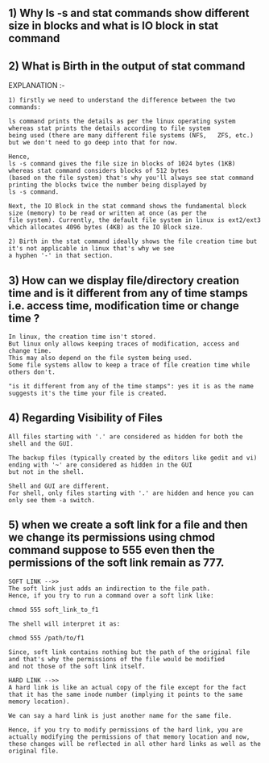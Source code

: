 ## 1) Why ls -s and stat commands show different size in blocks and what is IO block in stat command

## 2) What is Birth in the output of stat command

EXPLANATION :-

    1) firstly we need to understand the difference between the two commands:

    ls command prints the details as per the linux operating system whereas stat prints the details according to file system 
    being used (there are many different file systems (NFS,   ZFS, etc.) but we don't need to go deep into that for now.

    Hence,
    ls -s command gives the file size in blocks of 1024 bytes (1KB) whereas stat command considers blocks of 512 bytes 
    (based on the file system) that's why you'll always see stat command printing the blocks twice the number being displayed by 
    ls -s command.

    Next, the IO Block in the stat command shows the fundamental block size (memory) to be read or written at once (as per the
    file system). Currently, the default file system in linux is ext2/ext3 which allocates 4096 bytes (4KB) as the IO Block size.

    2) Birth in the stat command ideally shows the file creation time but it's not applicable in linux that's why we see 
    a hyphen '-' in that section.
    
## 3) How can we display file/directory creation time and is it different from any of time stamps i.e. access time, modification time or change time ?

    In linux, the creation time isn't stored.
    But linux only allows keeping traces of modification, access and change time.
    This may also depend on the file system being used.
    Some file systems allow to keep a trace of file creation time while others don't.

    "is it different from any of the time stamps": yes it is as the name suggests it's the time your file is created.

## 4) Regarding Visibility of Files

    All files starting with '.' are considered as hidden for both the shell and the GUI.
    
    The backup files (typically created by the editors like gedit and vi) ending with '~' are considered as hidden in the GUI 
    but not in the shell.
    
    Shell and GUI are different.
    For shell, only files starting with '.' are hidden and hence you can only see them -a switch.
    
## 5) when we create a soft link for a file and then we change its permissions using chmod command suppose to 555 even then the permissions of the soft link remain as 777.

    SOFT LINK -->>
    The soft link just adds an indirection to the file path.
    Hence, if you try to run a command over a soft link like:

    chmod 555 soft_link_to_f1

    The shell will interpret it as:

    chmod 555 /path/to/f1

    Since, soft link contains nothing but the path of the original file and that's why the permissions of the file would be modified 
    and not those of the soft link itself.
    
    HARD LINK -->>
    A hard link is like an actual copy of the file except for the fact that it has the same inode number (implying it points to the same memory location).

    We can say a hard link is just another name for the same file.

    Hence, if you try to modify permissions of the hard link, you are actually modifying the permissions of that memory location and now, 
    these changes will be reflected in all other hard links as well as the original file.
    
    
    
    
